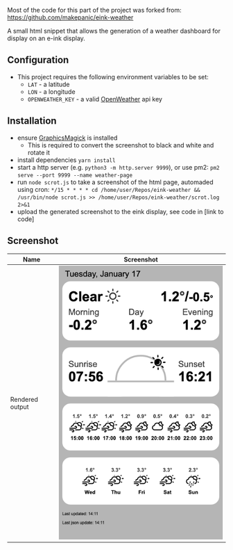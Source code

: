 Most of the code for this part of the project was forked from:
https://github.com/makepanic/eink-weather

A small html snippet that allows the generation of a weather dashboard for display on an e-ink display.

## Configuration

* This project requires the following environment variables to be set:
    * `LAT` - a latitude
    * `LON` - a longitude
    * `OPENWEATHER_KEY` - a valid [OpenWeather](https://openweathermap.org/api) api key

## Installation

* ensure [GraphicsMagick](http://www.graphicsmagick.org/) is installed 
    * This is required to convert the screenshot to black and white and rotate it
* install dependencies `yarn install`
* start a http server (e.g. `python3 -m http.server 9999`), or use pm2: `pm2 serve --port 9999 --name weather-page`
* run `node scrot.js` to take a screenshot of the html page, automaded using cron: `*/15 * * * * cd /home/user/Repos/eink-weather && /usr/bin/node scrot.js >> /home/user/Repos/eink-weather/scrot.log 2>&1`
* upload the generated screenshot to the eink display, see code in [link to code]

## Screenshot

| Name  | Screenshot |
| ------------- | ------------- |
| Rendered output  | ![Rendered output (not rotated)](./dash_example.png)  |

